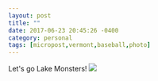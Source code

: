 ```yaml
---
layout: post
title: ""
date: 2017-06-23 20:45:26 -0400
category: personal
tags: [micropost,vermont,baseball,photo]
---
```


Let's go Lake Monsters! ![](https://thecave-com.s3.amazonaws.com/Photo-2017-06-23-20-43-qHFu07jcKsXgKjW3avnk.jpg)

